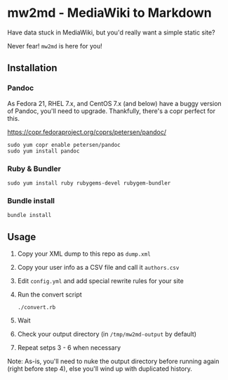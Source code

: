 # mw2md - MediaWiki to Markdown

Have data stuck in MediaWiki, but you'd really want a simple static site?

Never fear! `mw2md` is here for you!

## Installation

### Pandoc

As Fedora 21, RHEL 7.x, and CentOS 7.x (and below) have a buggy version of
Pandoc, you'll need to upgrade. Thankfully, there's a copr perfect for this.

<https://copr.fedoraproject.org/coprs/petersen/pandoc/>

```
sudo yum copr enable petersen/pandoc
sudo yum install pandoc
```

### Ruby & Bundler

```
sudo yum install ruby rubygems-devel rubygem-bundler
```

### Bundle install

```
bundle install
```

## Usage

1. Copy your XML dump to this repo as `dump.xml`
2. Copy your user info as a CSV file and call it `authors.csv`
3. Edit `config.yml` and add special rewrite rules for your site
4. Run the convert script

    ```
    ./convert.rb
    ```

5. Wait
6. Check your output directory (in `/tmp/mw2md-output` by default)
7. Repeat setps 3 - 6 when necessary

Note: As-is, you'll need to nuke the output directory before running again
(right before step 4), else you'll wind up with duplicated history.
